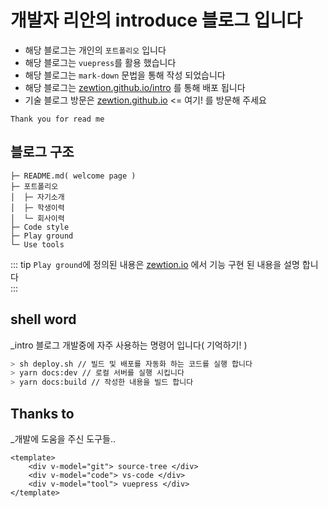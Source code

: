 # 개발자 리안의 introduce 블로그 입니다

- 해당 블로그는 개인의 `포트폴리오` 입니다
- 해당 블로그는 `vuepress`를 활용 했습니다
- 해당 블로그는 `mark-down` 문법을 통해 작성 되었습니다
- 해당 블로그는 [zewtion.github.io/intro](https://zewtion.github.io/intro) 를 통해 배포 됩니다
- 기술 블로그 방문은 [zewtion.github.io](https://zewtion.github.io) <= 여기! 를 방문해 주세요

``` plz love me
Thank you for read me
```

## 블로그 구조

``` blog
├─ README.md( welcome page )
├─ 포트폴리오
│  ├─ 자기소개
│  ├─ 학생이력
│  └─ 회사이력
├─ Code style
├─ Play ground
└─ Use tools
```

::: tip
`Play ground`에 정의된 내용은 [zewtion.io](https://zewtion.github.io) 에서 기능 구현 된 내용을 설명 합니다  
:::

## shell word

_intro 블로그 개발중에 자주 사용하는 명령어 입니다( 기억하기! )

```bash
> sh deploy.sh // 빌드 및 배포를 자동화 하는 코드를 실행 합니다
> yarn docs:dev // 로컬 서버를 실행 시킵니다
> yarn docs:build // 작성한 내용을 빌드 합니다
```

## Thanks to

_개발에 도움을 주신 도구들..

```vue
<template>
    <div v-model="git"> source-tree </div>
    <div v-model="code"> vs-code </div>
    <div v-model="tool"> vuepress </div>
</template>
```

